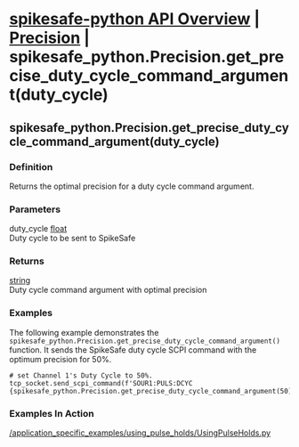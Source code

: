 # [spikesafe-python API Overview](/spikesafe_python_lib_docs/README.md) | [Precision](/spikesafe_python_lib_docs/Precision/README.md) | spikesafe_python.Precision.get_precise_duty_cycle_command_argument(duty_cycle)

## spikesafe_python.Precision.get_precise_duty_cycle_command_argument(duty_cycle)

### Definition
Returns the optimal precision for a duty cycle command argument.

### Parameters
duty_cycle [float](https://docs.python.org/3/library/functions.html#float)  
Duty cycle to be sent to SpikeSafe
    
### Returns
[string](https://docs.python.org/3/library/string.html)  
Duty cycle command argument with optimal precision

### Examples
The following example demonstrates the `spikesafe_python.Precision.get_precise_duty_cycle_command_argument()` function. It sends the SpikeSafe duty cycle SCPI command with the optimum precision for 50%.
```
# set Channel 1's Duty Cycle to 50%.
tcp_socket.send_scpi_command(f'SOUR1:PULS:DCYC {spikesafe_python.Precision.get_precise_duty_cycle_command_argument(50)}')
```

### Examples In Action
[/application_specific_examples/using_pulse_holds/UsingPulseHolds.py](/application_specific_examples/using_pulse_holds/UsingPulseHolds.py)